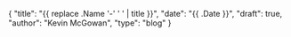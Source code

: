 {
	"title": "{{ replace .Name '-' ' ' | title }}",
	"date": "{{ .Date }}",
	"draft": true,
	"author": "Kevin McGowan",
	"type": "blog"
}